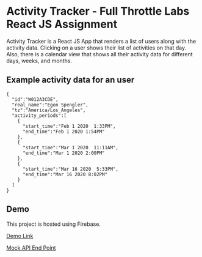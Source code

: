 # Activity Tracker - Full Throttle Labs React JS Assignment

Activity Tracker is a React JS App that renders a list of users along with the activity data. Clicking on a user shows their list of activities on that day. Also, there is a calendar view that shows all their activity data for different days, weeks, and months.

## Example activity data for an user

```
{
  "id":"W012A3CDE",
  "real_name":"Egon Spengler",
  "tz":"America/Los_Angeles",
  "activity_periods":[
    {
      "start_time":"Feb 1 2020  1:33PM",
      "end_time":"Feb 1 2020 1:54PM"
    },
    {
      "start_time":"Mar 1 2020  11:11AM",
      "end_time":"Mar 1 2020 2:00PM"
    },
    {
      "start_time":"Mar 16 2020  5:33PM",
      "end_time":"Mar 16 2020 8:02PM"
    }
  ]
}
```

## Demo

This project is hosted using Firebase.

[Demo Link](https://full-throttle-activity.web.app/)

[Mock API End Point](https://5f49dae08e271c001650ccdc.mockapi.io/activities)

